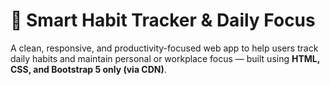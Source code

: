 
# 🌟 Smart Habit Tracker & Daily Focus 

A clean, responsive, and productivity-focused web app to help users track daily habits and maintain personal or workplace focus — built using **HTML, CSS, and Bootstrap 5 only (via CDN)**.





